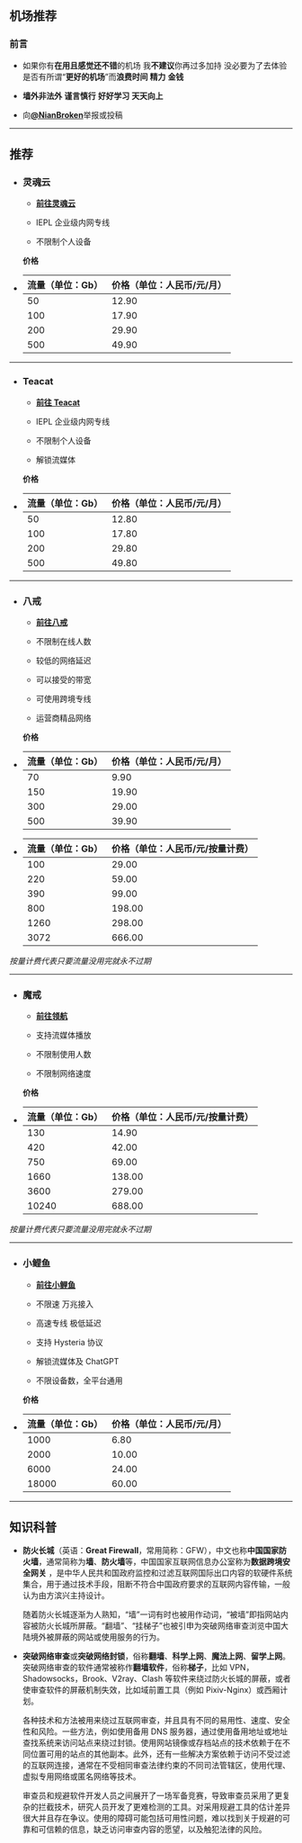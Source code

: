 ## 机场推荐

### 前言

- 如果你有**在用且感觉还不错**的机场 我**不建议**你再过多加持 没必要为了去体验是否有所谓“**更好的机场**”而**浪费时间** **精力** **金钱**

- **墙外非法外** **谨言慎行** **好好学习** **天天向上**

- 向[**@NianBroken**](https://t.me/Nianbroken)举报或投稿

---

## 推荐

- ### **灵魂云**

  - [**前往灵魂云**](http://43.100.69.187:12443/#/register?code=NianBroken)

  - IEPL 企业级内网专线

  - 不限制个人设备

  **价格**

- | 流量（单位：Gb） | 价格（单位：人民币/元/月） |
  | ---------------- | -------------------------- |
  | 50               | 12.90                      |
  | 100              | 17.90                      |
  | 200              | 29.90                      |
  | 500              | 49.90                      |

---

- ### **Teacat**

  - [**前往 Teacat**](https://www.teacat5.com/#/register?code=NianBroken)

  - IEPL 企业级内网专线

  - 不限制个人设备

  - 解锁流媒体

  **价格**

- | 流量（单位：Gb） | 价格（单位：人民币/元/月） |
  | ---------------- | -------------------------- |
  | 50               | 12.80                      |
  | 100              | 17.80                      |
  | 200              | 29.80                      |
  | 500              | 49.80                      |

---

- ### **八戒**

  - [**前往八戒**](https://bajie.xyz/#/register?code=rxky9kTq)

  - 不限制在线人数

  - 较低的网络延迟

  - 可以接受的带宽

  - 可使用跨境专线

  - 运营商精品网络

  **价格**

- | 流量（单位：Gb） | 价格（单位：人民币/元/月） |
  | ---------------- | -------------------------- |
  | 70               | 9.90                       |
  | 150              | 19.90                      |
  | 300              | 29.00                      |
  | 500              | 39.90                      |
- | 流量（单位：Gb） | 价格（单位：人民币/元/按量计费） |
  | ---------------- | -------------------------------- |
  | 100              | 29.00                            |
  | 220              | 59.00                            |
  | 390              | 99.00                            |
  | 800              | 198.00                           |
  | 1260             | 298.00                           |
  | 3072             | 666.00                           |

_按量计费代表只要流量没用完就永不过期_

---

- ### **魔戒**

  - [**前往领航**](https://mojie.app/#/register?code=dEPfizmz)

  - 支持流媒体播放

  - 不限制使用人数

  - 不限制网络速度

  **价格**

- | 流量（单位：Gb） | 价格（单位：人民币/元/按量计费） |
  | ---------------- | -------------------------------- |
  | 130              | 14.90                            |
  | 420              | 42.00                            |
  | 750              | 69.00                            |
  | 1660             | 138.00                           |
  | 3600             | 279.00                           |
  | 10240            | 688.00                           |

_按量计费代表只要流量没用完就永不过期_

---

- ### **小鲤鱼**

  - [**前往小鲤鱼**](https://www.xiaoliyu.me/#/register?code=3bM4xvs3)

  - 不限速 万兆接入

  - 高速专线 极低延迟

  - 支持 Hysteria 协议

  - 解锁流媒体及 ChatGPT

  - 不限设备数，全平台通用

  **价格**

- | 流量（单位：Gb） | 价格（单位：人民币/元/月） |
  | ---------------- | -------------------------- |
  | 1000             | 6.80                       |
  | 2000             | 10.00                      |
  | 6000             | 24.00                      |
  | 18000            | 60.00                      |

---

## 知识科普

- **防火长城**（英语：**Great Firewall**，常用简称：GFW），中文也称**中国国家防火墙**，通常简称为**墙**、**防火墙**等，中国国家互联网信息办公室称为**数据跨境安全网关** ，是中华人民共和国政府监控和过滤互联网国际出口内容的软硬件系统集合，用于通过技术手段，阻断不符合中国政府要求的互联网内容传输，一般认为由方滨兴主持设计。

  随着防火长城逐渐为人熟知，“墙”一词有时也被用作动词，“被墙”即指网站内容被防火长城所屏蔽。“翻墙”、“挂梯子”也被引申为突破网络审查浏览中国大陆境外被屏蔽的网站或使用服务的行为。

- **突破网络审查**或**突破网络封锁**，俗称**翻墙**、**科学上网**、**魔法上网**、**留学上网**。突破网络审查的软件通常被称作**翻墙软件**，俗称**梯子**，比如 VPN，Shadowsocks，Brook、V2ray、Clash 等软件来绕过防火长城的屏蔽，或者使审查软件的屏蔽机制失效，比如域前置工具（例如 Pixiv-Nginx）或西厢计划。

  各种技术和方法被用来绕过互联网审查，并且具有不同的易用性、速度、安全性和风险。一些方法，例如使用备用 DNS 服务器，通过使用备用地址或地址查找系统来访问站点来绕过封锁。使用网站镜像或存档站点的技术依赖于在不同位置可用的站点的其他副本。此外，还有一些解决方案依赖于访问不受过滤的互联网连接，通常在不受相同审查法律约束的不同司法管辖区，使用代理、虚拟专用网络或匿名网络等技术。

  审查员和规避软件开发人员之间展开了一场军备竞赛，导致审查员采用了更复杂的拦截技术，研究人员开发了更难检测的工具。对采用规避工具的估计差异很大并且存在争议。使用的障碍可能包括可用性问题，难以找到关于规避的可靠和可信赖的信息，缺乏访问审查内容的愿望，以及触犯法律的风险。
